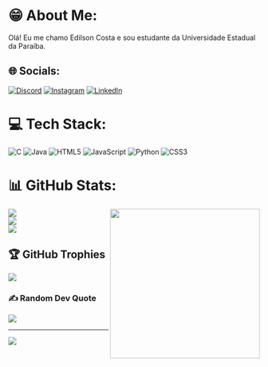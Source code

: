 # 😁 About Me:
Olá! Eu me chamo Edilson Costa e sou estudante da Universidade Estadual da Paraíba.<br>


## 🌐 Socials:
[![Discord](https://img.shields.io/badge/Discord-%237289DA.svg?logo=discord&logoColor=white)](https://discord.gg/Senhor_E#1804) [![Instagram](https://img.shields.io/badge/Instagram-%23E4405F.svg?logo=Instagram&logoColor=white)](https://instagram.com/edilsoncostajr) [![LinkedIn](https://img.shields.io/badge/LinkedIn-%230077B5.svg?logo=linkedin&logoColor=white)](https://linkedin.com/in/edilson-costa-12b652230) 

# 💻 Tech Stack:
![C](https://img.shields.io/badge/c-%2300599C.svg?style=for-the-badge&logo=c&logoColor=white) ![Java](https://img.shields.io/badge/java-%23ED8B00.svg?style=for-the-badge&logo=java&logoColor=white) ![HTML5](https://img.shields.io/badge/html5-%23E34F26.svg?style=for-the-badge&logo=html5&logoColor=white) ![JavaScript](https://img.shields.io/badge/javascript-%23323330.svg?style=for-the-badge&logo=javascript&logoColor=%23F7DF1E) ![Python](https://img.shields.io/badge/python-3670A0?style=for-the-badge&logo=python&logoColor=ffdd54) ![CSS3](https://img.shields.io/badge/css3-%231572B6.svg?style=for-the-badge&logo=css3&logoColor=white)
# 📊 GitHub Stats:
![](https://github-readme-stats.vercel.app/api?username=Edilsoncostajunior&theme=algolia&hide_border=false&include_all_commits=true&count_private=false)<img src="https://cdn.discordapp.com/attachments/880603724903493632/1064379275605708911/13114a8c-5ee3-41e5-94f0-7568dd9a4f27.jpg" height="300px" align="right"><br/>
![](https://github-readme-streak-stats.herokuapp.com/?user=Edilsoncostajunior&theme=algolia&hide_border=false)<br/>
![](https://github-readme-stats.vercel.app/api/top-langs/?username=Edilsoncostajunior&theme=algolia&hide_border=false&include_all_commits=true&count_private=false&layout=compact)

## 🏆 GitHub Trophies
![](https://github-profile-trophy.vercel.app/?username=Edilsoncostajunior&theme=tokyonight&no-frame=false&no-bg=false&margin-w=4)

### ✍️ Random Dev Quote
![](https://quotes-github-readme.vercel.app/api?type=horizontal&theme=radical)

---
[![](https://visitcount.itsvg.in/api?id=Edilsoncostajunior&icon=0&color=0)](https://visitcount.itsvg.in)

<!-- Proudly created with GPRM ( https://gprm.itsvg.in ) -->

